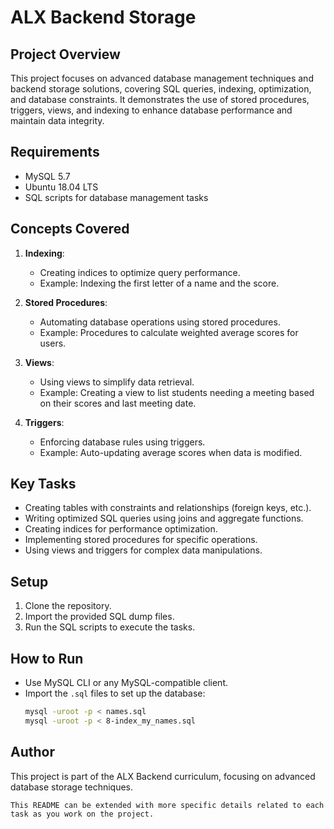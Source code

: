 # ALX Backend Storage

## Project Overview
This project focuses on advanced database management techniques and backend storage solutions, covering SQL queries, indexing, optimization, and database constraints. It demonstrates the use of stored procedures, triggers, views, and indexing to enhance database performance and maintain data integrity.

## Requirements
- MySQL 5.7
- Ubuntu 18.04 LTS
- SQL scripts for database management tasks

## Concepts Covered
1. **Indexing**: 
   - Creating indices to optimize query performance. 
   - Example: Indexing the first letter of a name and the score.
  
2. **Stored Procedures**: 
   - Automating database operations using stored procedures.
   - Example: Procedures to calculate weighted average scores for users.
  
3. **Views**: 
   - Using views to simplify data retrieval.
   - Example: Creating a view to list students needing a meeting based on their scores and last meeting date.
  
4. **Triggers**: 
   - Enforcing database rules using triggers.
   - Example: Auto-updating average scores when data is modified.

## Key Tasks
- Creating tables with constraints and relationships (foreign keys, etc.).
- Writing optimized SQL queries using joins and aggregate functions.
- Creating indices for performance optimization.
- Implementing stored procedures for specific operations.
- Using views and triggers for complex data manipulations.

## Setup
1. Clone the repository.
2. Import the provided SQL dump files.
3. Run the SQL scripts to execute the tasks.

## How to Run
- Use MySQL CLI or any MySQL-compatible client.
- Import the `.sql` files to set up the database:
  ```bash
  mysql -uroot -p < names.sql
  mysql -uroot -p < 8-index_my_names.sql

## Author
This project is part of the ALX Backend curriculum, focusing on advanced database storage techniques.
```
This README can be extended with more specific details related to each task as you work on the project.
